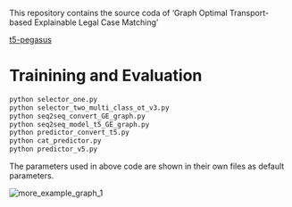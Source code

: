 This repository contains the source coda of ‘Graph Optimal Transport-based Explainable Legal Case Matching’

<a href="https://github.com/renmada/t5-pegasus-pytorch" title="t5-pegasus">t5-pegasus</a>
# Trainining and Evaluation
```python
python selector_one.py
python selector_two_multi_class_ot_v3.py 
python seq2seq_convert_GE_graph.py
python seq2seq_model_t5_GE_graph.py
python predictor_convert_t5.py
python cat_predictor.py
python predictor_v5.py
```
The parameters used in above code are shown in their own files as default parameters.

![more_example_graph_1](https://github.com/Jeryi-Sun/GEIOT-Match/assets/51322811/8e526ecf-e957-4a1f-8f72-b378302138ac)
